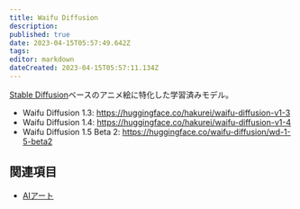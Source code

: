 ```yaml
---
title: Waifu Diffusion
description: 
published: true
date: 2023-04-15T05:57:49.642Z
tags: 
editor: markdown
dateCreated: 2023-04-15T05:57:11.134Z
---
```


[Stable Diffusion](/stable_diffusion)ベースのアニメ絵に特化した学習済みモデル。

- Waifu Diffusion 1.3: <https://huggingface.co/hakurei/waifu-diffusion-v1-3>
- Waifu Diffusion 1.4: <https://huggingface.co/hakurei/waifu-diffusion-v1-4>
- Waifu Diffusion 1.5 Beta 2: <https://huggingface.co/waifu-diffusion/wd-1-5-beta2>

## 関連項目

- [AIアート](/aiart)
